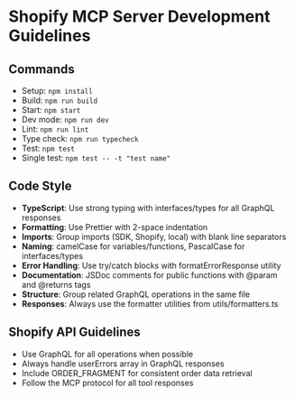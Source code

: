 # Shopify MCP Server Development Guidelines

## Commands
- Setup: `npm install`
- Build: `npm run build`
- Start: `npm start`
- Dev mode: `npm run dev`
- Lint: `npm run lint`
- Type check: `npm run typecheck`
- Test: `npm test`
- Single test: `npm test -- -t "test name"`

## Code Style
- **TypeScript**: Use strong typing with interfaces/types for all GraphQL responses
- **Formatting**: Use Prettier with 2-space indentation
- **Imports**: Group imports (SDK, Shopify, local) with blank line separators
- **Naming**: camelCase for variables/functions, PascalCase for interfaces/types
- **Error Handling**: Use try/catch blocks with formatErrorResponse utility
- **Documentation**: JSDoc comments for public functions with @param and @returns tags
- **Structure**: Group related GraphQL operations in the same file
- **Responses**: Always use the formatter utilities from utils/formatters.ts

## Shopify API Guidelines
- Use GraphQL for all operations when possible
- Always handle userErrors array in GraphQL responses
- Include ORDER_FRAGMENT for consistent order data retrieval
- Follow the MCP protocol for all tool responses